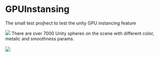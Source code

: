 # GPUInstansing
The small test projhect to test the unity GPU instancing feature

<img src="https://monosnap.com/image/wIXiKoCNUHw15AgbJuMXwJ3eizZMrL">
There are over 7000 Unity spheres on the scene with different color, metalic and smoothness params.
<br/><br/>
<img src="https://github.com/neitron/GPUInstansing/blob/master/Readme/ezgifcom.gif">
